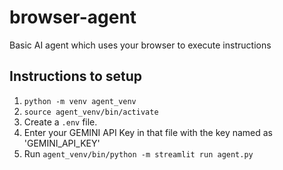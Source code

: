 # browser-agent

Basic AI agent which uses your browser to execute instructions

## Instructions to setup

1. `python -m venv agent_venv`
2. `source agent_venv/bin/activate`
3. Create a `.env` file.
4. Enter your GEMINI API Key in that file with the key named as 'GEMINI_API_KEY'
5. Run `agent_venv/bin/python -m streamlit run agent.py`

